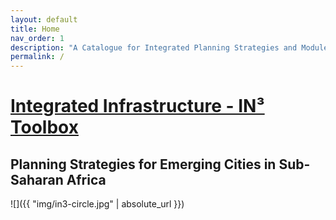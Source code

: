```yaml
---
layout: default
title: Home
nav_order: 1
description: "A Catalogue for Integrated Planning Strategies and Modules"
permalink: /
---
```


# [Integrated Infrastructure - IN³ Toolbox](https://www.uni-weimar.de/integrated-infrastructure)
## Planning Strategies for Emerging Cities in Sub-Saharan Africa

![]({{ "img/in3-circle.jpg" | absolute_url }})
